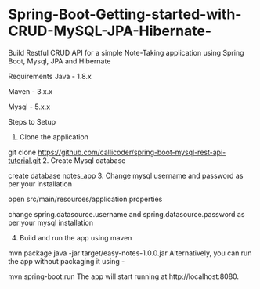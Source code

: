 # Spring-Boot-Getting-started-with-CRUD-MySQL-JPA-Hibernate-
Build Restful CRUD API for a simple Note-Taking application using Spring Boot, Mysql, JPA and Hibernate

Requirements
Java - 1.8.x

Maven - 3.x.x

Mysql - 5.x.x

Steps to Setup
1. Clone the application

git clone https://github.com/callicoder/spring-boot-mysql-rest-api-tutorial.git
2. Create Mysql database

create database notes_app
3. Change mysql username and password as per your installation

open src/main/resources/application.properties

change spring.datasource.username and spring.datasource.password as per your mysql installation

4. Build and run the app using maven

mvn package
java -jar target/easy-notes-1.0.0.jar
Alternatively, you can run the app without packaging it using -

mvn spring-boot:run
The app will start running at http://localhost:8080.
